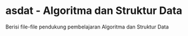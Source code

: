 # asdat - Algoritma dan Struktur Data
Berisi file-file pendukung pembelajaran Algoritma dan Struktur Data
